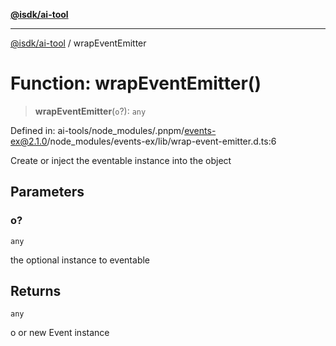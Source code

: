 [**@isdk/ai-tool**](../README.md)

***

[@isdk/ai-tool](../globals.md) / wrapEventEmitter

# Function: wrapEventEmitter()

> **wrapEventEmitter**(`o`?): `any`

Defined in: ai-tools/node\_modules/.pnpm/events-ex@2.1.0/node\_modules/events-ex/lib/wrap-event-emitter.d.ts:6

Create or inject the eventable instance into the object

## Parameters

### o?

`any`

the optional instance to eventable

## Returns

`any`

o or new Event instance
